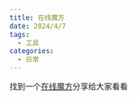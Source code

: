 ```yaml
---
title: 在线魔方
date: 2024/4/7
tags:
  - 工具
categories:
  - 日常
---
```


找到一个[在线魔方](https://gongjv.jun-ye.top/mofang)分享给大家看看